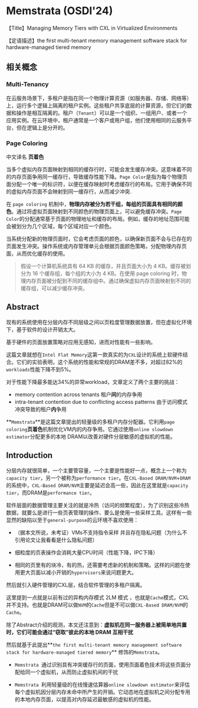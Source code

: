 # Memstrata (OSDI'24)

【Title】Managing Memory Tiers with CXL in Virtualized Environments

【定语描述】the first multi-tenant memory management software stack for hardware-managed tiered memory

## 相关概念

### Multi-Tenancy

在云服务场景下，多租户是指在同一个物理计算资源（如服务器、存储、网络等）上，运行多个逻辑上隔离的租户实例。这些租户共享底层的计算资源，但它们的数据和操作是相互隔离的。租户（`Tenant`）可以是一个组织、一组用户、或者一个应用实例。在云环境中，租户通常是一个客户或用户组，他们使用相同的云服务平台，但在逻辑上是分开的。



### Page Coloring

中文译名 **页着色**

当多个虚拟内存页面映射到相同的缓存行时，可能会发生缓存冲突。这意味着不同的内存页面争用同一缓存行，导致缓存性能下降。`Page Color`是指为每个物理页面分配一个唯一的标识符，以便在缓存映射时考虑缓存行的布局。它用于确保不同的虚拟内存页面不会映射到同一缓存行，从而减少冲突.

在 `page coloring` 机制中，**物理内存被分为若干组，每组的页面具有相同的颜色**。通过将虚拟页面映射到不同颜色的物理页面上，可以避免缓存冲突。`Page Color`的分配通常基于页面的物理地址和缓存的布局。例如，缓存的地址范围可能会被划分为几个区域，每个区域对应一个颜色。

当系统分配新的物理页面时，它会考虑页面的颜色，以确保新页面不会与已存在的页面发生冲突。操作系统或内存管理单元会根据页面颜色策略，分配物理内存页面，从而优化缓存的使用。

> 假设一个计算机系统具有 64 KB 的缓存，并且页面大小为 4 KB。缓存被划分为 16 个缓存组，每个组的大小为 4 KB。在使用 page coloring 时，物理内存页面被分配到不同的缓存组中。通过确保虚拟内存页面映射到不同的缓存组，可以减少缓存冲突。





## Abstract

现有的系统使用在分层内存不同层级之间以页粒度管理数据放置，但在虚拟化环境下，基于软件的设计开销太大。

基于硬件的页面放置策略对应用无感知，进而对性能有一些影响。

这篇文章就想在`Intel Flat Memory`这第一款真实的为`CXL`设计的系统上软硬件结合。它们的实验表明，这个系统的性能和常规的DRAM差不多，对超过82%的`workloads`性能下降不到5%。

对于性能下降最多能达34%的异常workload，文章定义了两个主要的挑战：

* memory contention across tenants 租户**间**的内存争用
* intra-tenant contention due to conflicting access patterns 由于访问模式冲突导致的租户**内**争用

**`Memstrata`**是这篇文章提出的轻量级的多租户内存分配器。它利用`page coloring`**页着色**机制优化VM内的内存争用。它通过使用`online slowdown estimator`分配更多的本地 DRAM以改善对硬件分层敏感的虚拟机的性能。



## Introduction

分层内存就很简单，一个主要管容量，一个主要是性能好一点，概念上一个称为`capacity tier`，另一个被称为`performance tier`。在`CXL-Based DRAM/NVM`+`DRAM`的系统中，`CXL-Based DRAM/NVM`主要是延迟会高一些，因此在这里就是`capacity tier`，而DRAM是`performance tier`。

软件层面的数据管理主要关注的就是冷热（访问的频繁程度），为了识别这些冷热数据，就要么是进行一些页表管理的操作、要么是使用一些采样工具。这样有一些显然的缺陷以至于`general-purpose`的云环境不喜欢使用：

* （据本文所说，未考证）VMs不支持指令采样 并且存在隐私问题（为什么不引用论文让我看看是什么隐私问题）

* 细粒度的页表操作会消耗大量CPU时间（性能下降，IPC下降）
* 相同的页里有的块冷，有的热，还需要考虑新的机制和策略。这样的问题在使用更大页面以减小开销的`hypervisors`来说问题更大。

然后就引入硬件管理的CXL层，结合软件管理的多租户隔离。

这里提到一点就是以前有过的异构内存模式 2LM 模式 ，也就是`Cache`模式，CXL并不支持。也就是DRAM可以做`NVM`的`Cache`但是不可以做`CXL-Based DRAM/NVM`的`Cache`。

除了Abstract介绍的观测，本文还注意到：**虚拟机在同一服务器上被简单地共置时，它们可能会通过“窃取”彼此的本地 DRAM 互相干扰**

然后就基于此提出**`the first multi-tenant memory management software stack for hardware-managed tiered memory`** 修饰的`Memstrata`。

* `Memstrata `通过识别具有冲突缓存行的页面，使用页面着色技术将这些页面分配给同一个虚拟机，从而防止虚拟机间的干扰

* `Memstrata `利用轻量级的在线慢速估算器`online slowdown estimator`来评估每个虚拟机因分层内存未命中所产生的开销。它动态地在虚拟机之间分配专用的本地内存页面，以提高对内存延迟最敏感的虚拟机的性能。